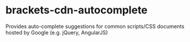 brackets-cdn-autocomplete
=========================

Provides auto-complete suggestions for common scripts/CSS documents hosted by Google (e.g. jQuery, AngularJS)
